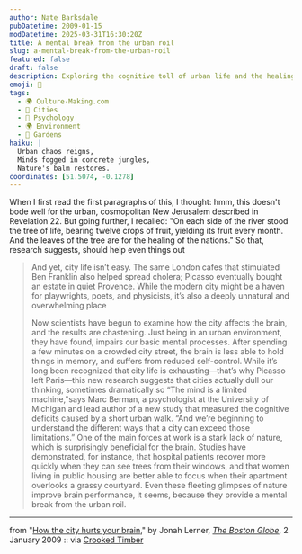 ```yaml
---
author: Nate Barksdale
pubDatetime: 2009-01-15
modDatetime: 2025-03-31T16:30:20Z
title: A mental break from the urban roil
slug: a-mental-break-from-the-urban-roil
featured: false
draft: false
description: Exploring the cognitive toll of urban life and the healing power of nature.
emoji: 🌳
tags:
  - 🌍 Culture-Making.com
  - 🌆 Cities
  - 🧠 Psychology
  - 🌍 Environment
  - 🌿 Gardens
haiku: |
  Urban chaos reigns,  
  Minds fogged in concrete jungles,  
  Nature's balm restores.
coordinates: [51.5074, -0.1278]
---
```


When I first read the first paragraphs of this, I thought: hmm, this doesn't bode well for the urban, cosmopolitan New Jerusalem described in Revelation 22. But going further, I recalled: "On each side of the river stood the tree of life, bearing twelve crops of fruit, yielding its fruit every month. And the leaves of the tree are for the healing of the nations." So that, research suggests, should help even things out

> And yet, city life isn’t easy. The same London cafes that stimulated Ben Franklin also helped spread cholera; Picasso eventually bought an estate in quiet Provence. While the modern city might be a haven for playwrights, poets, and physicists, it’s also a deeply unnatural and overwhelming place
>
> Now scientists have begun to examine how the city affects the brain, and the results are chastening. Just being in an urban environment, they have found, impairs our basic mental processes. After spending a few minutes on a crowded city street, the brain is less able to hold things in memory, and suffers from reduced self-control. While it’s long been recognized that city life is exhausting—that’s why Picasso left Paris—this new research suggests that cities actually dull our thinking, sometimes dramatically so
> “The mind is a limited machine,"says Marc Berman, a psychologist at the University of Michigan and lead author of a new study that measured the cognitive deficits caused by a short urban walk. “And we’re beginning to understand the different ways that a city can exceed those limitations.”
> One of the main forces at work is a stark lack of nature, which is surprisingly beneficial for the brain. Studies have demonstrated, for instance, that hospital patients recover more quickly when they can see trees from their windows, and that women living in public housing are better able to focus when their apartment overlooks a grassy courtyard. Even these fleeting glimpses of nature improve brain performance, it seems, because they provide a mental break from the urban roil.

---

from "[How the city hurts your brain](http://web.archive.org/web/20160318031439/http://www.boston.com/bostonglobe/ideas/articles/2009/01/04/how_the_city_hurts_your_brain/)," by Jonah Lerner, [_The Boston Globe_](http://web.archive.org/web/20160318031439/http://www.boston.com/bostonglobe/ideas/articles/2009/01/04/how_the_city_hurts_your_brain/), 2 January 2009 :: via [Crooked Timber](http://crookedtimber.org/2009/01/11/the-metropolis-and-mental-life/)
